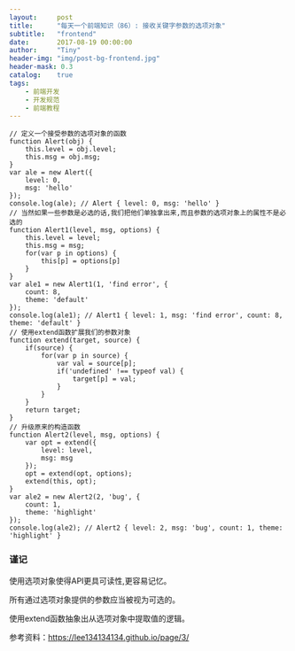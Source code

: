 ```yaml
---
layout:     post
title:      "每天一个前端知识（86）: 接收关键字参数的选项对象"
subtitle:   "frontend"
date:       2017-08-19 00:00:00
author:     "Tiny"
header-img: "img/post-bg-frontend.jpg"
header-mask: 0.3
catalog:    true
tags:
    - 前端开发
    - 开发规范
    - 前端教程
---
```


    // 定义一个接受参数的选项对象的函数
    function Alert(obj) {
        this.level = obj.level;
        this.msg = obj.msg;
    }
    var ale = new Alert({
        level: 0,
        msg: 'hello'
    });
    console.log(ale); // Alert { level: 0, msg: 'hello' }
    // 当然如果一些参数是必选的话,我们把他们单独拿出来,而且参数的选项对象上的属性不是必选的
    function Alert1(level, msg, options) {
        this.level = level;
        this.msg = msg;
        for(var p in options) {
            this[p] = options[p]
        }
    }
    var ale1 = new Alert1(1, 'find error', {
        count: 8,
        theme: 'default'
    });
    console.log(ale1); // Alert1 { level: 1, msg: 'find error', count: 8, theme: 'default' }
    // 使用extend函数扩展我们的参数对象
    function extend(target, source) {
        if(source) {
            for(var p in source) {
                var val = source[p];
                if('undefined' !== typeof val) {
                    target[p] = val;
                }
            }
        }
        return target;
    }
    // 升级原来的构造函数
    function Alert2(level, msg, options) {
        var opt = extend({
            level: level,
            msg: msg
        });
        opt = extend(opt, options);
        extend(this, opt);
    }
    var ale2 = new Alert2(2, 'bug', {
        count: 1,
        theme: 'highlight'
    });
    console.log(ale2); // Alert2 { level: 2, msg: 'bug', count: 1, theme: 'highlight' }

### 谨记

使用选项对象使得API更具可读性,更容易记忆。

所有通过选项对象提供的参数应当被视为可选的。

使用extend函数抽象出从选项对象中提取值的逻辑。

参考资料：https://lee134134134.github.io/page/3/


